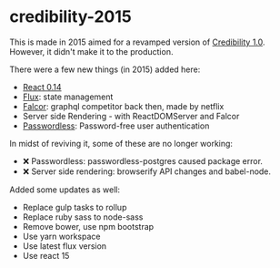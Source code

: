 # credibility-2015

This is made in 2015 aimed for a revamped version of [Credibility 1.0](https://github.com/credibilitynews/credibility-webpy). However, it didn't make it to the production.


There were a few new things (in 2015) added here:
- [React 0.14](https://reactjs.org/blog/2015/10/07/react-v0.14.html)
- [Flux](https://facebook.github.io/flux/): state management
- [Falcor](https://netflix.github.io/falcor/): graphql competitor back then, made by netflix
- Server side Rendering - with ReactDOMServer and Falcor 
- [Passwordless](https://www.npmjs.com/package/passwordless): Password-free user authentication

In midst of reviving it, some of these are no longer working:  
- ❌ Passwordless: passwordless-postgres caused package error.  
- ❌ Server side rendering: browserify API changes and babel-node.  

Added some updates as well:
- Replace gulp tasks to rollup   
- Replace ruby sass to node-sass  
- Remove bower, use npm bootstrap  
- Use yarn workspace  
- Use latest flux version  
- Use react 15  
 
